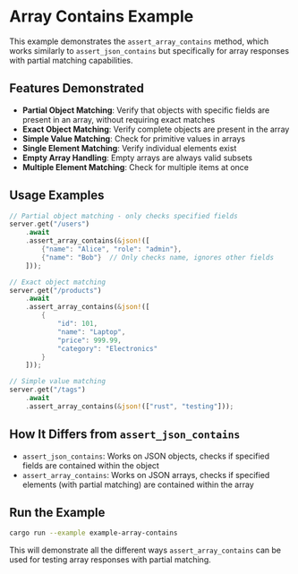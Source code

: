 # Array Contains Example

This example demonstrates the `assert_array_contains` method, which works similarly to `assert_json_contains` but specifically for array responses with partial matching capabilities.

## Features Demonstrated

- **Partial Object Matching**: Verify that objects with specific fields are present in an array, without requiring exact matches
- **Exact Object Matching**: Verify complete objects are present in the array
- **Simple Value Matching**: Check for primitive values in arrays
- **Single Element Matching**: Verify individual elements exist
- **Empty Array Handling**: Empty arrays are always valid subsets
- **Multiple Element Matching**: Check for multiple items at once

## Usage Examples

```rust
// Partial object matching - only checks specified fields
server.get("/users")
    .await
    .assert_array_contains(&json!([
        {"name": "Alice", "role": "admin"},
        {"name": "Bob"}  // Only checks name, ignores other fields
    ]));

// Exact object matching
server.get("/products")
    .await
    .assert_array_contains(&json!([
        {
            "id": 101,
            "name": "Laptop",
            "price": 999.99,
            "category": "Electronics"
        }
    ]));

// Simple value matching
server.get("/tags")
    .await
    .assert_array_contains(&json!(["rust", "testing"]));
```

## How It Differs from `assert_json_contains`

- `assert_json_contains`: Works on JSON objects, checks if specified fields are contained within the object
- `assert_array_contains`: Works on JSON arrays, checks if specified elements (with partial matching) are contained within the array

## Run the Example

```bash
cargo run --example example-array-contains
```

This will demonstrate all the different ways `assert_array_contains` can be used for testing array responses with partial matching.
